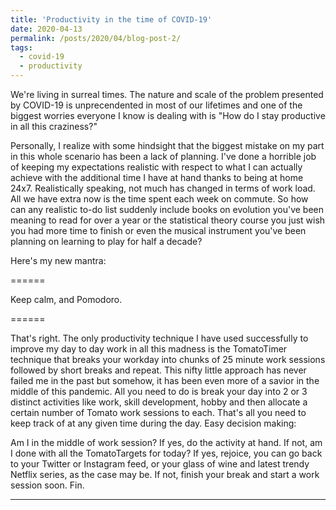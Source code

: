 ```yaml
---
title: 'Productivity in the time of COVID-19'
date: 2020-04-13
permalink: /posts/2020/04/blog-post-2/
tags:
  - covid-19
  - productivity
---
```


We're living in surreal times. The nature and scale of the problem presented by COVID-19 is unprecendented in most of our lifetimes and one of the biggest worries everyone I know is dealing with is "How do I stay productive in all this craziness?"

Personally, I realize with some hindsight that the biggest mistake on my part in this whole scenario has been a lack of planning. I've done a horrible job of keeping my expectations realistic with respect to what I can actually achieve with the additional time I have at hand thanks to being at home 24x7. Realistically speaking, not much has changed in terms of work load. All we have extra now is the time spent each week on commute. So how can any realistic to-do list suddenly include books on evolution you've been meaning to read for over a year or the statistical theory course you just wish you had more time to finish or even the musical instrument you've been planning on learning to play for half a decade?

Here's my new mantra: 

======

Keep calm, and Pomodoro.

======

That's right. The only productivity technique I have used successfully to improve my day to day work in all this madness is the TomatoTimer technique that breaks your workday into chunks of 25 minute work sessions followed by short breaks and repeat. This nifty little approach has never failed me in the past but somehow, it has been even more of a savior in the middle of this pandemic. All you need to do is break your day into 2 or 3 distinct activities like work, skill development, hobby and then allocate a certain number of Tomato work sessions to each. That's all you need to keep track of at any given time during the day. Easy decision making:

Am I in the middle of work session? 
	If yes, do the activity at hand. 
	If not, am I done with all the TomatoTargets for today? 
		If yes, rejoice, you can go back to your Twitter or Instagram feed, or your glass of wine and latest trendy Netflix series, as the case may be. 
		If not, finish your break and start a work session soon.
Fin.

------
